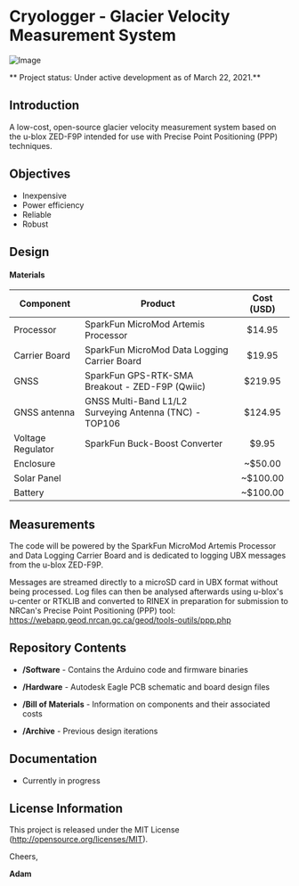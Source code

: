 # Cryologger - Glacier Velocity Measurement System

![Image](https://github.com/adamgarbo/Cryologger_Glacier_Velocity_Measurement_System/blob/master/Archive/v1.0/Images/DSC_1890.JPG)

** Project status: Under active development as of March 22, 2021.**

## Introduction
A low-cost, open-source glacier velocity measurement system based on the u-blox ZED-F9P intended for use with Precise Point Positioning (PPP) techniques.

## Objectives
* Inexpensive
* Power efficiency
* Reliable
* Robust

## Design


#### Materials 

| Component | Product | Cost (USD) |
| --- | --- | :---: | 
| Processor | SparkFun MicroMod Artemis Processor | $14.95 |
| Carrier Board | SparkFun MicroMod Data Logging Carrier Board | $19.95 |
| GNSS | SparkFun GPS-RTK-SMA Breakout - ZED-F9P (Qwiic) | $219.95 |
| GNSS antenna | GNSS Multi-Band L1/L2 Surveying Antenna (TNC) - TOP106 | $124.95 |
| Voltage Regulator | SparkFun Buck-Boost Converter | $9.95 |
| Enclosure |  | ~$50.00 |
| Solar Panel |  | ~$100.00 |
| Battery |  | ~$100.00 |

## Measurements
The code will be powered by the SparkFun MicroMod Artemis Processor and Data Logging Carrier Board and is dedicated to logging UBX messages from the u-blox ZED-F9P.

Messages are streamed directly to a microSD card in UBX format without being processed. Log files can then be analysed afterwards using u-blox's u-center or RTKLIB and converted to RINEX in preparation for submission to NRCan's Precise Point Positioning (PPP) tool: https://webapp.geod.nrcan.gc.ca/geod/tools-outils/ppp.php

## Repository Contents
* **/Software** - Contains the Arduino code and firmware binaries

* **/Hardware** - Autodesk Eagle PCB schematic and board design files

* **/Bill of Materials** - Information on components and their associated costs

* **/Archive** - Previous design iterations

## Documentation
* Currently in progress

## License Information
This project is released under the MIT License (http://opensource.org/licenses/MIT).

Cheers,

**Adam**
